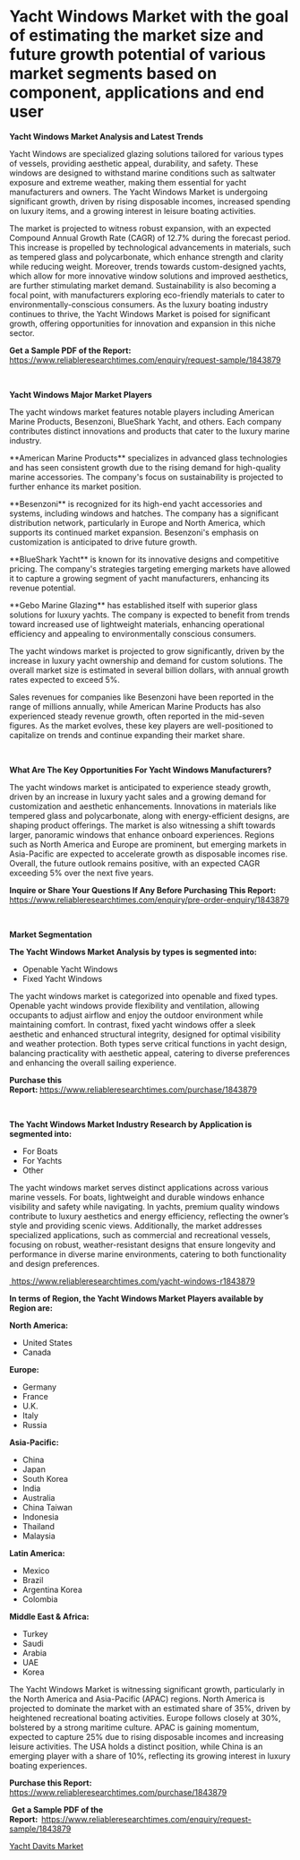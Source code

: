 <p><h1>Yacht Windows Market with the goal of estimating the market size and future growth potential of various market segments based on component, applications and end user</h1></p><p><strong>Yacht Windows Market Analysis and Latest Trends</strong></p>
<p><p>Yacht Windows are specialized glazing solutions tailored for various types of vessels, providing aesthetic appeal, durability, and safety. These windows are designed to withstand marine conditions such as saltwater exposure and extreme weather, making them essential for yacht manufacturers and owners. The Yacht Windows Market is undergoing significant growth, driven by rising disposable incomes, increased spending on luxury items, and a growing interest in leisure boating activities.</p><p>The market is projected to witness robust expansion, with an expected Compound Annual Growth Rate (CAGR) of 12.7% during the forecast period. This increase is propelled by technological advancements in materials, such as tempered glass and polycarbonate, which enhance strength and clarity while reducing weight. Moreover, trends towards custom-designed yachts, which allow for more innovative window solutions and improved aesthetics, are further stimulating market demand. Sustainability is also becoming a focal point, with manufacturers exploring eco-friendly materials to cater to environmentally-conscious consumers. As the luxury boating industry continues to thrive, the Yacht Windows Market is poised for significant growth, offering opportunities for innovation and expansion in this niche sector.</p></p>
<p><strong>Get a Sample PDF of the Report:&nbsp;</strong> <a href="https://www.reliableresearchtimes.com/enquiry/request-sample/1843879?utm_campaign=2233&utm_medium=2&utm_source=Github&utm_content=ia&utm_term=09042025&utm_id=yacht-windows">https://www.reliableresearchtimes.com/enquiry/request-sample/1843879</a></p>
<p>&nbsp;</p>
<p><strong>Yacht Windows Major Market Players</strong></p>
<p><p>The yacht windows market features notable players including American Marine Products, Besenzoni, BlueShark Yacht, and others. Each company contributes distinct innovations and products that cater to the luxury marine industry.</p><p>**American Marine Products** specializes in advanced glass technologies and has seen consistent growth due to the rising demand for high-quality marine accessories. The company's focus on sustainability is projected to further enhance its market position.</p><p>**Besenzoni** is recognized for its high-end yacht accessories and systems, including windows and hatches. The company has a significant distribution network, particularly in Europe and North America, which supports its continued market expansion. Besenzoni's emphasis on customization is anticipated to drive future growth.</p><p>**BlueShark Yacht** is known for its innovative designs and competitive pricing. The company's strategies targeting emerging markets have allowed it to capture a growing segment of yacht manufacturers, enhancing its revenue potential.</p><p>**Gebo Marine Glazing** has established itself with superior glass solutions for luxury yachts. The company is expected to benefit from trends toward increased use of lightweight materials, enhancing operational efficiency and appealing to environmentally conscious consumers.</p><p>The yacht windows market is projected to grow significantly, driven by the increase in luxury yacht ownership and demand for custom solutions. The overall market size is estimated in several billion dollars, with annual growth rates expected to exceed 5%.</p><p>Sales revenues for companies like Besenzoni have been reported in the range of millions annually, while American Marine Products has also experienced steady revenue growth, often reported in the mid-seven figures. As the market evolves, these key players are well-positioned to capitalize on trends and continue expanding their market share.</p></p>
<p>&nbsp;</p>
<p><strong>What Are The Key Opportunities For Yacht Windows Manufacturers?</strong></p>
<p><p>The yacht windows market is anticipated to experience steady growth, driven by an increase in luxury yacht sales and a growing demand for customization and aesthetic enhancements. Innovations in materials like tempered glass and polycarbonate, along with energy-efficient designs, are shaping product offerings. The market is also witnessing a shift towards larger, panoramic windows that enhance onboard experiences. Regions such as North America and Europe are prominent, but emerging markets in Asia-Pacific are expected to accelerate growth as disposable incomes rise. Overall, the future outlook remains positive, with an expected CAGR exceeding 5% over the next five years.</p></p>
<p><strong>Inquire or Share Your Questions If Any Before Purchasing This Report:</strong> <a href="https://www.reliableresearchtimes.com/enquiry/pre-order-enquiry/1843879?utm_campaign=2233&utm_medium=2&utm_source=Github&utm_content=ia&utm_term=09042025&utm_id=yacht-windows">https://www.reliableresearchtimes.com/enquiry/pre-order-enquiry/1843879</a></p>
<p>&nbsp;</p>
<p><strong>Market Segmentation</strong></p>
<p><strong>The Yacht Windows Market Analysis by types is segmented into:</strong></p>
<p><ul><li>Openable Yacht Windows</li><li>Fixed Yacht Windows</li></ul></p>
<p><p>The yacht windows market is categorized into openable and fixed types. Openable yacht windows provide flexibility and ventilation, allowing occupants to adjust airflow and enjoy the outdoor environment while maintaining comfort. In contrast, fixed yacht windows offer a sleek aesthetic and enhanced structural integrity, designed for optimal visibility and weather protection. Both types serve critical functions in yacht design, balancing practicality with aesthetic appeal, catering to diverse preferences and enhancing the overall sailing experience.</p></p>
<p><strong>Purchase this Report:&nbsp;</strong><a href="https://www.reliableresearchtimes.com/purchase/1843879?utm_campaign=2233&utm_medium=2&utm_source=Github&utm_content=ia&utm_term=09042025&utm_id=yacht-windows">https://www.reliableresearchtimes.com/purchase/1843879</a></p>
<p>&nbsp;</p>
<p><strong>The Yacht Windows Market Industry Research by Application is segmented into:</strong></p>
<p><ul><li>For Boats</li><li>For Yachts</li><li>Other</li></ul></p>
<p><p>The yacht windows market serves distinct applications across various marine vessels. For boats, lightweight and durable windows enhance visibility and safety while navigating. In yachts, premium quality windows contribute to luxury aesthetics and energy efficiency, reflecting the owner’s style and providing scenic views. Additionally, the market addresses specialized applications, such as commercial and recreational vessels, focusing on robust, weather-resistant designs that ensure longevity and performance in diverse marine environments, catering to both functionality and design preferences.</p></p>
<p><a href="https://www.reliableresearchtimes.com/yacht-windows-r1843879?utm_campaign=2233&utm_medium=2&utm_source=Github&utm_content=ia&utm_term=09042025&utm_id=yacht-windows">&nbsp;https://www.reliableresearchtimes.com/yacht-windows-r1843879</a></p>
<p><strong>In terms of Region, the Yacht Windows Market Players available by Region are:</strong></p>
<p>
    <p> <strong> North America: </strong>
        <ul>
            <li>United States</li>
            <li>Canada</li>
        </ul>
        </p> 
    <p> <strong> Europe: </strong>
        <ul>
            <li>Germany</li>
            <li>France</li>
            <li>U.K.</li>
            <li>Italy</li>
            <li>Russia</li>
        </ul>
        </p> 
    <p> <strong> Asia-Pacific: </strong>
        <ul>
            <li>China</li>
            <li>Japan</li>
            <li>South Korea</li>
            <li>India</li>
            <li>Australia</li>
            <li>China Taiwan</li>
            <li>Indonesia</li>
            <li>Thailand</li>
            <li>Malaysia</li>
        </ul>
        </p> 
    <p> <strong> Latin America: </strong>
        <ul>
            <li>Mexico</li>
            <li>Brazil</li>
            <li>Argentina Korea</li>
            <li>Colombia</li>
        </ul>
        </p> 
    <p> <strong> Middle East & Africa: </strong>
        <ul>
            <li>Turkey</li>
            <li>Saudi</li>
            <li>Arabia</li>
            <li>UAE</li>
            <li>Korea</li>
        </ul>
    </p>
    </p>
<p><p>The Yacht Windows Market is witnessing significant growth, particularly in the North America and Asia-Pacific (APAC) regions. North America is projected to dominate the market with an estimated share of 35%, driven by heightened recreational boating activities. Europe follows closely at 30%, bolstered by a strong maritime culture. APAC is gaining momentum, expected to capture 25% due to rising disposable incomes and increasing leisure activities. The USA holds a distinct position, while China is an emerging player with a share of 10%, reflecting its growing interest in luxury boating experiences.</p></p>
<p><strong>Purchase this Report: </strong><a href="https://www.reliableresearchtimes.com/purchase/1843879?utm_campaign=2233&utm_medium=2&utm_source=Github&utm_content=ia&utm_term=09042025&utm_id=yacht-windows">https://www.reliableresearchtimes.com/purchase/1843879</a></p>
<p>&nbsp;<strong>Get a Sample PDF of the Report:&nbsp;&nbsp;</strong><a href="https://www.reliableresearchtimes.com/enquiry/request-sample/1843879?utm_campaign=2233&utm_medium=2&utm_source=Github&utm_content=ia&utm_term=09042025&utm_id=yacht-windows">https://www.reliableresearchtimes.com/enquiry/request-sample/1843879</a></p>
<p><strong></strong></p>
<p><p><a href="https://github.com/NarcisoFerry/Market-Research-Report-List-2/blob/main/yacht-davits-market.md?utm_campaign=2233&utm_medium=2&utm_source=Github&utm_content=ia&utm_term=09042025&utm_id=yacht-windows">Yacht Davits Market</a></p></p>